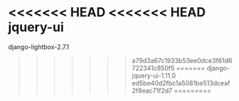 <<<<<<< HEAD
<<<<<<< HEAD
jquery-ui
=======
django-lightbox-2.7.1
>>>>>>> a79d3a67c1933b53ee0dce3f61d6722341c850f5
=======
django-jquery-ui-1.11.0
>>>>>>> ed5be40d2fbc1a5081be513dceaf2f8eac71f2d7
=========
